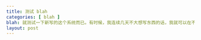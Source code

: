 ```yaml
---
title: 测试 blah
categories: [ blah ]
blah: 就测试一下新写的这个系统而已。有时候，我连续几天不大想写东西的话，我就可以在不出现长文章的情况下瞎吹两句了，就像现在这样。
layout: post
---
```

